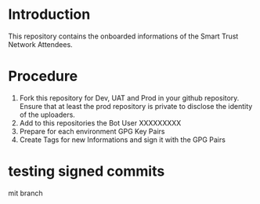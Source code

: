# Introduction

This repository contains the onboarded informations of the Smart Trust Network Attendees.

# Procedure

1) Fork this repository for Dev, UAT and Prod in your github repository. Ensure that at least the prod repository is private to disclose the identity of the uploaders. 
2) Add to this repositories the Bot User XXXXXXXXX
3) Prepare for each environment GPG Key Pairs
4) Create Tags for new Informations and sign it with the GPG Pairs

# testing signed commits

mit branch
